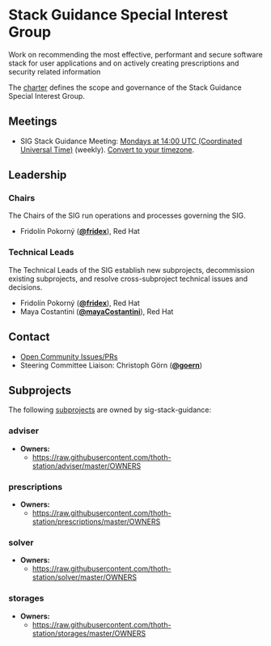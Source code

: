 <!---
This is an autogenerated file!

Please do not edit this file directly, but instead make changes to the
sigs.yaml file in the project root.

To understand how this file is generated, see https://git.k8s.io/community/generator/README.md

for Thoth we use `podman run --rm -e WHAT -e GO111MODULE=on -e GOPROXY -v $(pwd):/go/src/app:Z golang:1.12 make -C /go/src/app generate`

--->

# Stack Guidance Special Interest Group

Work on recommending the most effective, performant and secure software stack for user applications and on actively creating prescriptions and security related information

The [charter](charter.md) defines the scope and governance of the Stack Guidance Special Interest Group.

## Meetings
* SIG Stack Guidance Meeting: [Mondays at 14:00 UTC (Coordinated Universal Time)](meet.google.com/umj-bgfi-ouo) (weekly). [Convert to your timezone](http://www.thetimezoneconverter.com/?t=14:00&tz=UTC%20%28Coordinated%20Universal%20Time%29).

## Leadership

### Chairs

The Chairs of the SIG run operations and processes governing the SIG.

* Fridolín Pokorný (**[@fridex](https://github.com/fridex)**), Red Hat

### Technical Leads

The Technical Leads of the SIG establish new subprojects, decommission existing
subprojects, and resolve cross-subproject technical issues and decisions.

* Fridolín Pokorný (**[@fridex](https://github.com/fridex)**), Red Hat
* Maya Costantini (**[@mayaCostantini](https://github.com/mayaCostantini)**), Red Hat

## Contact
- [Open Community Issues/PRs](https://github.com/kubernetes/community/labels/sig%2Fstack-guidance)
- Steering Committee Liaison: Christoph Görn (**[@goern](https://github.com/goern)**)

## Subprojects

The following [subprojects][subproject-definition] are owned by sig-stack-guidance:
### adviser
- **Owners:**
  - https://raw.githubusercontent.com/thoth-station/adviser/master/OWNERS
### prescriptions
- **Owners:**
  - https://raw.githubusercontent.com/thoth-station/prescriptions/master/OWNERS
### solver
- **Owners:**
  - https://raw.githubusercontent.com/thoth-station/solver/master/OWNERS
### storages
- **Owners:**
  - https://raw.githubusercontent.com/thoth-station/storages/master/OWNERS

[subproject-definition]: https://github.com/kubernetes/community/blob/master/governance.md#subprojects
<!-- BEGIN CUSTOM CONTENT -->

<!-- END CUSTOM CONTENT -->
